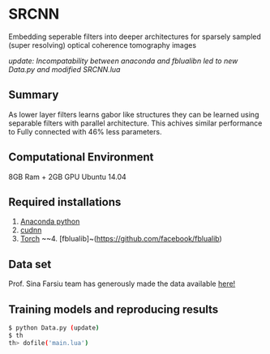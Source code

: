 # SRCNN
Embedding seperable filters into deeper architectures for sparsely sampled (super resolving) optical coherence tomography images

*update: Incompatability between anaconda and fblualibn led to new Data.py and modified SRCNN.lua*
## Summary
As lower layer filters learns gabor like structures they can be learned using separable filters with parallel architecture. 
This achives similar performance to Fully connected with 46% less parameters.


## Computational Environment
8GB Ram + 2GB GPU Ubuntu 14.04

## Required installations
1. [Anaconda python](https://www.continuum.io/downloads)
2. [cudnn](https://developer.nvidia.com/cudnn)
3. [Torch](http://torch.ch/docs/getting-started.html#_)
~~4. [fblualib]~(https://github.com/facebook/fblualib)

## Data set
Prof. Sina Farsiu team has generously made the data available [here!](http://people.duke.edu/~sf59/Fang_TMI_2013.htm)

## Training models and reproducing results
```bash
$ python Data.py (update)
$ th 
th> dofile('main.lua')
```
